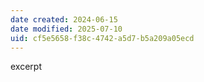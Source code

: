 ```yaml
---
date created: 2024-06-15
date modified: 2025-07-10
uid: cf5e5658-f38c-4742-a5d7-b5a209a05ecd
---
```


excerpt

<!-- more -->
